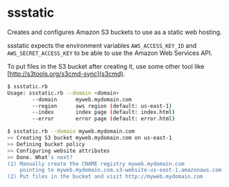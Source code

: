 ssstatic
========

Creates and configures Amazon S3 buckets to use as a static web hosting.

ssstatic expects the environment variables `AWS_ACCESS_KEY_ID` and `AWS_SECRET_ACCESS_KEY` to be able to use the Amazon Web Services API.

To put files in the S3 bucket after creating it, use some other tool like [http://s3tools.org/s3cmd-sync](s3cmd).

```sh
$ ssstatic.rb
Usage: ssstatic.rb --domain <domain>
        --domain      myweb.mydomain.com
        --region      aws region (default: us-east-1)
        --index       index page (default: index.html)
        --error       error page (default: error.html)
```

```sh
$ ssstatic.rb --domain myweb.mydomain.com
>> Creating S3 bucket myweb.mydomain.com on us-east-1
>> Defining bucket policy
>> Configuring website attributes
>> Done. What's next?
(1) Manually create the CNAME registry myweb.mydomain.com
    pointing to myweb.mydomain.com.s3-website-us-east-1.amazonaws.com
(2) Put files in the bucket and visit http://myweb.mydomain.com
```
